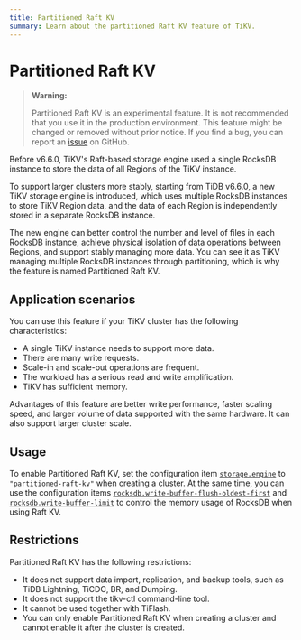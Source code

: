 ```yaml
---
title: Partitioned Raft KV
summary: Learn about the partitioned Raft KV feature of TiKV.
---
```


# Partitioned Raft KV

> **Warning:**
>
> Partitioned Raft KV is an experimental feature. It is not recommended that you use it in the production environment. This feature might be changed or removed without prior notice. If you find a bug, you can report an [issue](https://github.com/pingcap/tidb/issues) on GitHub.

Before v6.6.0, TiKV's Raft-based storage engine used a single RocksDB instance to store the data of all Regions of the TiKV instance.

To support larger clusters more stably, starting from TiDB v6.6.0, a new TiKV storage engine is introduced, which uses multiple RocksDB instances to store TiKV Region data, and the data of each Region is independently stored in a separate RocksDB instance.

The new engine can better control the number and level of files in each RocksDB instance, achieve physical isolation of data operations between Regions, and support stably managing more data. You can see it as TiKV managing multiple RocksDB instances through partitioning, which is why the feature is named Partitioned Raft KV.

## Application scenarios

You can use this feature if your TiKV cluster has the following characteristics:

* A single TiKV instance needs to support more data.
* There are many write requests.
* Scale-in and scale-out operations are frequent.
* The workload has a serious read and write amplification.
* TiKV has sufficient memory.

Advantages of this feature are better write performance, faster scaling speed, and larger volume of data supported with the same hardware. It can also support larger cluster scale.

## Usage

To enable Partitioned Raft KV, set the configuration item [`storage.engine`](/tikv-configuration-file.md#engine-new-in-v660) to `"partitioned-raft-kv"` when creating a cluster. At the same time, you can use the configuration items [`rocksdb.write-buffer-flush-oldest-first`](/tikv-configuration-file.md#write-buffer-flush-oldest-first-new-in-v660) and [`rocksdb.write-buffer-limit`](/tikv-configuration-file.md#write-buffer-limit-new-in-v660) to control the memory usage of RocksDB when using Raft KV.

## Restrictions

Partitioned Raft KV has the following restrictions:

* It does not support data import, replication, and backup tools, such as TiDB Lightning, TiCDC, BR, and Dumping.
* It does not support the tikv-ctl command-line tool.
* It cannot be used together with TiFlash.
* You can only enable Partitioned Raft KV when creating a cluster and cannot enable it after the cluster is created.

